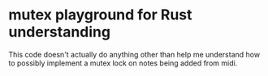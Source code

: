 # mutex playground for Rust understanding

This code doesn't actually do anything other than help me understand how to possibly implement a mutex lock on notes being added from midi.